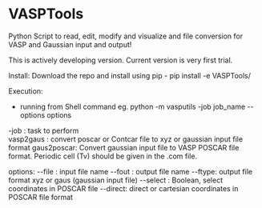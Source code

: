 # VASPTools
Python Script to read, edit, modify and visualize and file conversion for VASP and  Gaussian input and output! 

This is actively developing version. Current version is very first trial. 

Install: 
    Download the repo and install using pip - 
    pip install -e VASPTools/

Execution: 
* running from Shell command 
eg. python -m vasputils -job job_name --options options 

-job : task to perform  
   vasp2gaus : convert poscar or Contcar file to xyz or gaussian input file format 
   gaus2poscar: Convert gaussian input file to VASP POSCAR file format. Periodic cell (Tv) should be given in the .com file. 


   options: 
     --file : input file name 
     --fout : output file name 
     --ftype: output file format xyz or gaus (gaussian input file) 
     --select : Boolean, select coordinates in POSCAR file
     --direct: direct or cartesian coordinates in POSCAR file format 